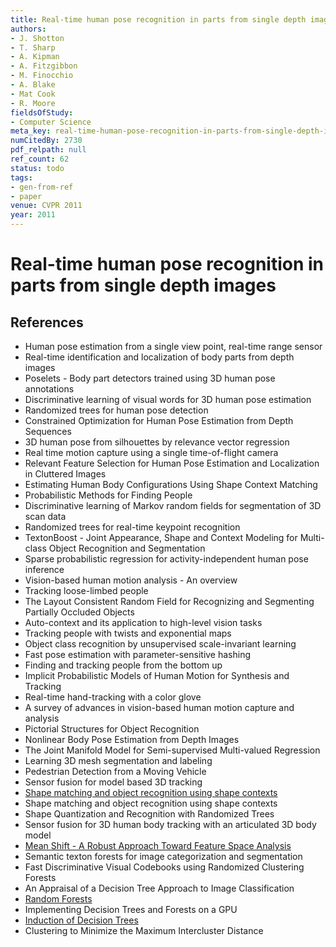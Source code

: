 ```yaml
---
title: Real-time human pose recognition in parts from single depth images
authors:
- J. Shotton
- T. Sharp
- A. Kipman
- A. Fitzgibbon
- M. Finocchio
- A. Blake
- Mat Cook
- R. Moore
fieldsOfStudy:
- Computer Science
meta_key: real-time-human-pose-recognition-in-parts-from-single-depth-images
numCitedBy: 2730
pdf_relpath: null
ref_count: 62
status: todo
tags:
- gen-from-ref
- paper
venue: CVPR 2011
year: 2011
---
```


# Real-time human pose recognition in parts from single depth images

## References

- Human pose estimation from a single view point, real-time range sensor
- Real-time identification and localization of body parts from depth images
- Poselets - Body part detectors trained using 3D human pose annotations
- Discriminative learning of visual words for 3D human pose estimation
- Randomized trees for human pose detection
- Constrained Optimization for Human Pose Estimation from Depth Sequences
- 3D human pose from silhouettes by relevance vector regression
- Real time motion capture using a single time-of-flight camera
- Relevant Feature Selection for Human Pose Estimation and Localization in Cluttered Images
- Estimating Human Body Configurations Using Shape Context Matching
- Probabilistic Methods for Finding People
- Discriminative learning of Markov random fields for segmentation of 3D scan data
- Randomized trees for real-time keypoint recognition
- TextonBoost - Joint Appearance, Shape and Context Modeling for Multi-class Object Recognition and Segmentation
- Sparse probabilistic regression for activity-independent human pose inference
- Vision-based human motion analysis - An overview
- Tracking loose-limbed people
- The Layout Consistent Random Field for Recognizing and Segmenting Partially Occluded Objects
- Auto-context and its application to high-level vision tasks
- Tracking people with twists and exponential maps
- Object class recognition by unsupervised scale-invariant learning
- Fast pose estimation with parameter-sensitive hashing
- Finding and tracking people from the bottom up
- Implicit Probabilistic Models of Human Motion for Synthesis and Tracking
- Real-time hand-tracking with a color glove
- A survey of advances in vision-based human motion capture and analysis
- Pictorial Structures for Object Recognition
- Nonlinear Body Pose Estimation from Depth Images
- The Joint Manifold Model for Semi-supervised Multi-valued Regression
- Learning 3D mesh segmentation and labeling
- Pedestrian Detection from a Moving Vehicle
- Sensor fusion for model based 3D tracking
- [Shape matching and object recognition using shape contexts](./shape-matching-and-object-recognition-using-shape-contexts.md)
- Shape matching and object recognition using shape contexts
- Shape Quantization and Recognition with Randomized Trees
- Sensor fusion for 3D human body tracking with an articulated 3D body model
- [Mean Shift - A Robust Approach Toward Feature Space Analysis](./mean-shift-a-robust-approach-toward-feature-space-analysis.md)
- Semantic texton forests for image categorization and segmentation
- Fast Discriminative Visual Codebooks using Randomized Clustering Forests
- An Appraisal of a Decision Tree Approach to Image Classification
- [Random Forests](./random-forests.md)
- Implementing Decision Trees and Forests on a GPU
- [Induction of Decision Trees](./induction-of-decision-trees.md)
- Clustering to Minimize the Maximum Intercluster Distance
